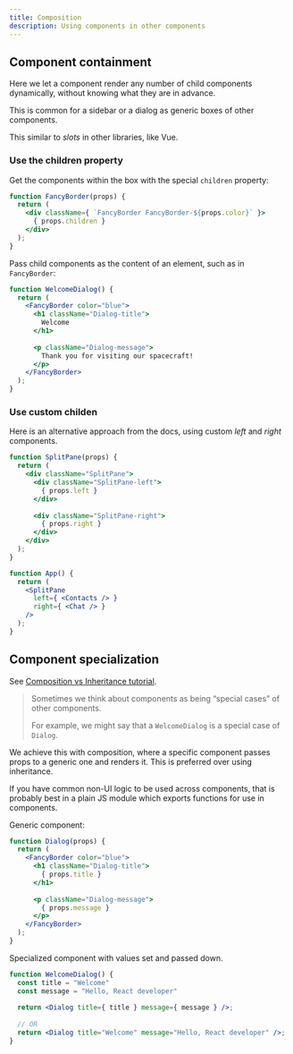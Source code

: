 ```yaml
---
title: Composition
description: Using components in other components
---
```


## Component containment

Here we let a component render any number of child components dynamically, without knowing what they are in advance.

This is common for a sidebar or a dialog as generic boxes of other components.

This similar to _slots_ in other libraries, like Vue.

### Use the children property

Get the components within the box with the special `children` property:

```jsx
function FancyBorder(props) {
  return (
    <div className={ `FancyBorder FancyBorder-${props.color}` }>
      { props.children }    
    </div>
  );
}
```

Pass child components as the content of an element, such as in `FancyBorder`:

```jsx
function WelcomeDialog() {
  return (
    <FancyBorder color="blue">
      <h1 className="Dialog-title">       
        Welcome     
      </h1>
      
      <p className="Dialog-message">      
        Thank you for visiting our spacecraft!     
      </p>
    </FancyBorder>
  );
}
```

### Use custom childen

Here is an alternative approach from the docs, using custom _left_ and _right_ components.

```jsx
function SplitPane(props) {
  return (
    <div className="SplitPane">
      <div className="SplitPane-left">
        { props.left }     
      </div>
      
      <div className="SplitPane-right">
        { props.right }     
      </div>
    </div>
  );
}

function App() {
  return (
    <SplitPane
      left={ <Contacts /> }
      right={ <Chat /> } 
    />
  );
}
```


## Component specialization

See [Composition vs Inheritance tutorial][].

[Composition vs Inheritance tutorial]: https://reactjs.org/docs/composition-vs-inheritance.html

> Sometimes we think about components as being “special cases” of other components. 
> 
> For example, we might say that a `WelcomeDialog` is a special case of `Dialog`.

We achieve this with composition, where a specific component passes props to a generic one and renders it. This is preferred over using inheritance.

If you have common non-UI logic to be used across components, that is probably best in a plain JS module which exports functions for use in components.

Generic component:

```jsx
function Dialog(props) {
  return (
    <FancyBorder color="blue">
      <h1 className="Dialog-title">
        { props.title }    
      </h1>
        
      <p className="Dialog-message">
        { props.message }    
      </p>
    </FancyBorder>
  );
}
```

Specialized component with values set and passed down.

```jsx
function WelcomeDialog() {
  const title = "Welcome"
  const message = "Hello, React developer"
  
  return <Dialog title={ title } message={ message } />;
  
  // OR
  return <Dialog title="Welcome" message="Hello, React developer" />;
}
```
